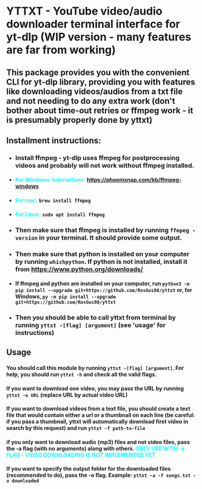 # YTTXT - YouTube video/audio downloader terminal interface for yt-dlp (WIP version - many features are far from working)

## This package provides you with the convenient CLI for yt-dlp library, providing you with features like downloading videos/audios from a txt file and not needing to do any extra work (don't bother about time-out retries or ffmpeg work - it is presumably properly done by yttxt)

## Installment instructions:
* ### Install ffmpeg - yt-dlp uses ffmpeg for postprocessing videos and probably will not work without ffmpeg installed.

* #### <span style="color:cyan"> For Windows: tutorial here: https://phoenixnap.com/kb/ffmpeg-windows </span>
* #### <span style="color:cyan"> For mac: </span> ``brew install ffmpeg``
* #### <span style="color:cyan"> For Linux: </span> ``sudo apt install ffmpeg``

* ### Then make sure that ffmpeg is installed by running ``ffmpeg -version`` in your terminal. It should provide some output.
* ### Then make sure that python is installed on your computer by running ``whichpython``. If python is not installed, install it from https://www.python.org/downloads/
* #### If ffmpeg and python are installed on your computer, run ``python3 -m pip install --upgrade git+https://github.com/RosGus80/yttxt`` or, for Windows, ``py -m pip install --upgrade git+https://github.com/RosGus80/yttxt``
* ### Then you should be able to call yttxt from terminal by running ``yttxt -[flag] [argument]`` (see 'usage' for instructions)

## Usage 

#### You should call this module by running ``yttxt -[flag] [argument]``. For help, you should run ``yttxt -h`` and check all the valid flags.
#### If you want to download one video, you may pass the URL by running ``yttxt -u URL`` (replace URL by actual video URL)
#### If you want to download videos from a text file, you should create a text file that would contain either a url or a thumbnail on each line (be careful: if you pass a thumbnail, yttxt will automatically download first video in search by this request) and run ``yttxt -f path-to-file``
#### if you only want to download audio (mp3) files and not video files, pass the -a flag (with no arguments) along with others. <span style="color:cyan"> ONLY USE WITH -a FLAG -  VIDEO DOWNLOADING IS NOT IMPLEMENTED YET </span>
#### If you want to specify the output folder for the downloaded files (recommended to do), pass the -o flag. Example: ``yttxt -a -f songs.txt -o downloaded``
